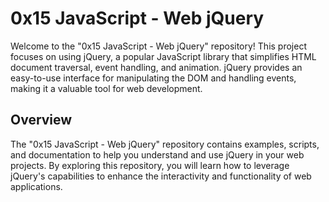 # 0x15 JavaScript - Web jQuery
Welcome to the "0x15 JavaScript - Web jQuery" repository! This project focuses on using jQuery, a popular JavaScript library that simplifies HTML document traversal, event handling, and animation. jQuery provides an easy-to-use interface for manipulating the DOM and handling events, making it a valuable tool for web development.

## Overview
The "0x15 JavaScript - Web jQuery" repository contains examples, scripts, and documentation to help you understand and use jQuery in your web projects. By exploring this repository, you will learn how to leverage jQuery's capabilities to enhance the interactivity and functionality of web applications.

